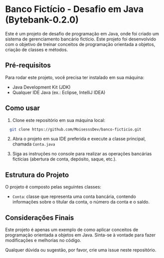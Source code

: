 

# Banco Fictício - Desafio em Java (Bytebank-0.2.0)

Este é um projeto de desafio de programação em Java, onde foi criado um sistema de gerenciamento bancário fictício. Este projeto foi desenvolvido com o objetivo de treinar conceitos de programação orientada a objetos, criação de classes e métodos.


## Pré-requisitos

Para rodar este projeto, você precisa ter instalado em sua máquina:

* Java Development Kit (JDK)
* Qualquer IDE Java (ex.: Eclipse, IntelliJ IDEA)


## Como usar

1. Clone este repositório em sua máquina local:

```bash
  git clone https://github.com/MoisesssDev/banco-ficticio.git
```

2. Abra o projeto em sua IDE preferida e execute a classe principal, chamada `Conta.java`

3. Siga as instruções no console para realizar as operações bancárias fictícias (abertura de conta, depósito, saque, etc.).
## Estrutura do Projeto

O projeto é composto pelas seguintes classes:

* `Conta`: classe que representa uma conta bancária, contendo informações sobre o titular da conta, o número da conta e o saldo.


## Considerações Finais
Este projeto é apenas um exemplo de como aplicar conceitos de programação orientada a objetos em Java. Sinta-se à vontade para fazer modificações e melhorias no código.




Qualquer dúvida ou sugestão, por favor, crie uma issue neste repositório.

